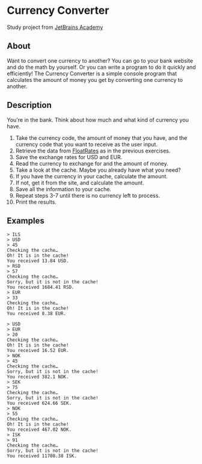 # Currency Converter

Study project from [JetBrains Academy](https://hyperskill.org/projects/157)

## About 
Want to convert one currency to another? You can go to your bank website and do the math by yourself. Or you can write a program to do it quickly and efficiently! The Currency Converter is a simple console program that calculates the amount of money you get by converting one currency to another.

## Description
You're in the bank. Think about how much and what kind of currency you have.

1. Take the currency code, the amount of money that you have, and the currency code that you want to receive as the user input.
2. Retrieve the data from [FloatRates](http://www.floatrates.com/json-feeds.html) as in the previous exercises.
3. Save the exchange rates for USD and EUR.
4. Read the currency to exchange for and the amount of money.
5. Take a look at the cache. Maybe you already have what you need?
6. If you have the currency in your cache, calculate the amount.
7. If not, get it from the site, and calculate the amount.
8. Save all the information to your cache.
9. Repeat steps 3-7 until there is no currency left to process.
10. Print the results.

## Examples

```
> ILS
> USD
> 45
Checking the cache…
Oh! It is in the cache!
You received 13.84 USD.
> RSD
> 57
Checking the cache…
Sorry, but it is not in the cache!
You received 1684.41 RSD.
> EUR
> 33
Checking the cache…
Oh! It is in the cache!
You received 8.38 EUR.
```
```
> USD
> EUR
> 20
Checking the cache…
Oh! It is in the cache!
You received 16.52 EUR.
> NOK
> 45
Checking the cache…
Sorry, but it is not in the cache!
You received 382.1 NOK.
> SEK
> 75
Checking the cache…
Sorry, but it is not in the cache!
You received 624.66 SEK.
> NOK
> 55
Checking the cache…
Oh! It is in the cache!
You received 467.02 NOK.
> ISK
> 91
Checking the cache…
Sorry, but it is not in the cache!
You received 11708.38 ISK.
```
